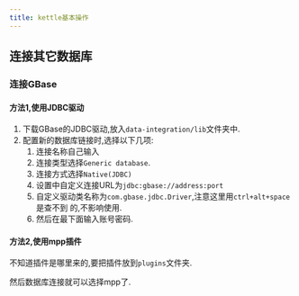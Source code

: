 ```yaml
---
title: kettle基本操作
---
```


## 连接其它数据库

### 连接GBase

#### 方法1,使用JDBC驱动

1. 下载GBase的JDBC驱动,放入`data-integration/lib`文件夹中.
2. 配置新的数据库链接时,选择以下几项:
    1. 连接名称自己输入
    2. 连接类型选择`Generic database`.
    3. 连接方式选择`Native(JDBC)`
    4. 设置中自定义连接URL为`jdbc:gbase://address:port`
    5. 自定义驱动类名称为`com.gbase.jdbc.Driver`,注意这里用`ctrl+alt+space`是查不到
       的,不影响使用.
    6. 然后在最下面输入账号密码.
   
#### 方法2,使用mpp插件

不知道插件是哪里来的,要把插件放到`plugins`文件夹.

然后数据库连接就可以选择mpp了.